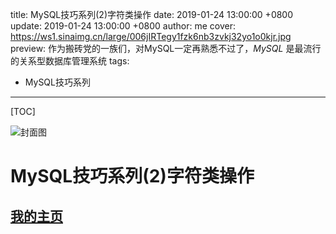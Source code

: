 title:  MySQL技巧系列(2)字符类操作
date: 2019-01-24 13:00:00 +0800
update: 2019-01-24 13:00:00 +0800
author: me
cover: https://ws1.sinaimg.cn/large/006jIRTegy1fzk6nb3zvkj32yo1o0kjr.jpg
preview:  作为搬砖党的一族们，对MySQL一定再熟悉不过了，*MySQL* 是最流行的关系型数据库管理系统
tags:

  -  MySQL技巧系列

---



[TOC]

![封面图](https://ws1.sinaimg.cn/large/006jIRTegy1fzk6nb3zvkj32yo1o0kjr.jpg)

# MySQL技巧系列(2)字符类操作

## [我的主页](https://suveng.github.io/blog/)